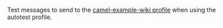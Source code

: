 Test messages to send to the [camel-example-wiki profile](/fabric/profiles/example/camel/wiki.profile) when using the autotest profile.
